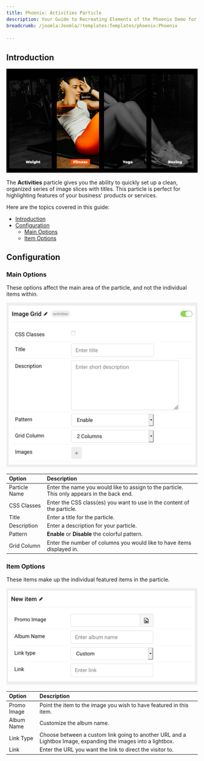 ```yaml
---
title: Phoenix: Activities Particle
description: Your Guide to Recreating Elements of the Phoenix Demo for Joomla
breadcrumb: /joomla:Joomla/!templates:Templates/phoenix:Phoenix

---
```


## Introduction

![](assets/particle_activities1.png)

The **Activities** particle gives you the ability to quickly set up a clean, organized series of image slices with titles. This particle is perfect for highlighting features of your business' products or services.

Here are the topics covered in this guide:

- [Introduction](#introduction)
- [Configuration](#configuration)
  - [Main Options](#main-options)
  - [Item Options](#item-options)

## Configuration

### Main Options

These options affect the main area of the particle, and not the individual items within.

![](assets/particle_activities2.png)

| Option        | Description                                                                                 |
| :------------ | :------------------------------------------------------------------------------------------ |
| Particle Name | Enter the name you would like to assign to the particle. This only appears in the back end. |
| CSS Classes   | Enter the CSS class(es) you want to use in the content of the particle.                     |
| Title         | Enter a title for the particle.                                                             |
| Description   | Enter a description for your particle.                                                      |
| Pattern       | **Enable** or **Disable** the colorful pattern.                                             |
| Grid Column   | Enter the number of columns you would like to have items displayed in.                      |

### Item Options

These items make up the individual featured items in the particle.

![](assets/particle_activities3.png)

| Option      | Description                                                                                                   |
| :---------- | :------------------------------------------------------------------                                           |
| Promo Image | Point the item to the image you wish to have featured in this item.                                           |
| Album Name  | Customize the album name.                                                                                     |
| Link Type   | Choose between a custom link going to another URL and a Lightbox Image, expanding the images into a lightbox. |
| Link        | Enter the URL you want the link to direct the visitor to.                                                     |
